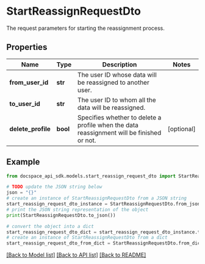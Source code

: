 # StartReassignRequestDto
The request parameters for starting the reassignment process.

## Properties

Name | Type | Description | Notes
------------ | ------------- | ------------- | -------------
**from_user_id** | **str** | The user ID whose data will be reassigned to another user. | 
**to_user_id** | **str** | The user ID to whom all the data will be reassigned. | 
**delete_profile** | **bool** | Specifies whether to delete a profile when the data reassignment will be finished or not. | [optional] 

## Example

```python
from docspace_api_sdk.models.start_reassign_request_dto import StartReassignRequestDto

# TODO update the JSON string below
json = "{}"
# create an instance of StartReassignRequestDto from a JSON string
start_reassign_request_dto_instance = StartReassignRequestDto.from_json(json)
# print the JSON string representation of the object
print(StartReassignRequestDto.to_json())

# convert the object into a dict
start_reassign_request_dto_dict = start_reassign_request_dto_instance.to_dict()
# create an instance of StartReassignRequestDto from a dict
start_reassign_request_dto_from_dict = StartReassignRequestDto.from_dict(start_reassign_request_dto_dict)
```
[[Back to Model list]](../README.md#documentation-for-models) [[Back to API list]](../README.md#documentation-for-api-endpoints) [[Back to README]](../README.md)


